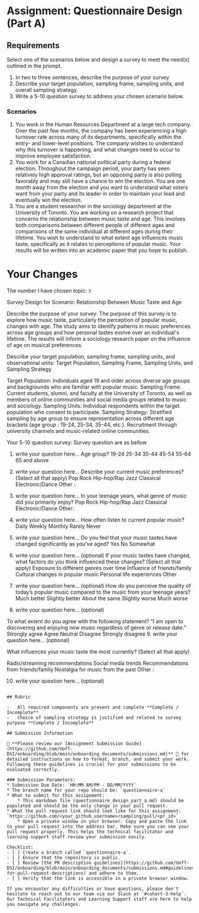 # Assignment: Questionnaire Design (Part A)

## Requirements
Select one of the scenarios below and design a survey to meet the need(s) outlined in the prompt.

1.	In two to three sentences, describe the purpose of your survey
2.	Describe your target population, sampling frame, sampling units, and overall sampling strategy.
3.	Write a 5-10 question survey to address your chosen scenario below.


### Scenarios

1.	You work in the Human Resources Department at a large tech company. Over the past few months, the company has been experiencing a high turnover rate across many of its departments, specifically within the entry- and lower-level positions. The company wishes to understand why this turnover is happening, and what changes need to occur to improve employee satisfaction.
2.	You work for a Canadian national political party during a federal election. Throughout the campaign period, your party has seen relatively high approval ratings, but an opposing party is also polling favorably and may still have a chance to win the election. You are one month away from the election and you want to understand what voters want from your party and its leader in order to maintain your lead and eventually win the election.
3.	You are a student researcher in the sociology department at the University of Toronto. You are working on a research project that concerns the relationship between music taste and age. This involves both comparisons between different people of different ages and comparisons of the same individual at different ages during their lifetime. You wish to understand to what extent age influences music taste, specifically as it relates to perceptions of popular music. Your results will be written into an academic paper that you hope to publish.



# Your Changes

The number I have  chosen topic: `3`

Survey Design for Scenario: Relationship Between Music Taste and Age

Describe the purpose of your survey:
The purpose of this survey  is to explore how music taste, 
particularly the perception of popular music, changes with age. The study aims to identify 
patterns in music preferences across age groups and how personal tastes evolve over an 
individual's lifetime. The results will inform a sociology research paper on the influence
of age on musical preferences.

Describe your target population, sampling frame, sampling units, and observational units:
Target Population, Sampling Frame, Sampling Units, and Sampling Strategy

Target Population: Individuals aged 19 and older across diverse age groups and backgrounds who are familiar with popular music.
Sampling Frame: Current students, alumni, and faculty at the University of Toronto, as well as members of online communities and social media groups related to music and sociology.
Sampling Units: Individual respondents within the target population who consent to participate.
Sampling Strategy: Stratified sampling by age group to ensure representation across different age brackets (age group : 19-24, 25-34, 35-44, etc.). Recruitment through university channels and music-related online communities.

Your 5-10 question survey: 
Survey question are as bellow 

1. write your question here...
Age group?
19-24
25-34
35-44
45-54
55-64
65 and above
2. write your question here...
Describe your current music preferences? (Select all that apply)
Pop
Rock
Hip-hop/Rap
Jazz
Classical
Electronic/Dance
Other : 
3. write your question here...
In your teenage years, what genre of music did you primarily enjoy?
Pop
Rock
Hip-hop/Rap
Jazz
Classical
Electronic/Dance
Other:
4. write your question here...
How often listen to current popular music?
Daily
Weekly
Monthly
Rarely
Never
5. write your question here...
Do you feel that your music tastes have changed significantly as you've aged?
Yes
No
Somewhat

6. write your question here... (optional)
If your music tastes have changed, what factors do you think influenced these changes? (Select all that apply)
Exposure to different genres over time
Influence of friends/family
Cultural changes in popular music
Personal life experiences
Other 

7. write your question here... (optional)
How do you perceive the quality of today’s popular music compared to the music from your teenage years?
Much better
Slightly better
About the same
Slightly worse
Much worse


8. write your question here... (optional)

To what extent do you agree with the following statement? “I am open to discovering and enjoying new music regardless of genre or release date.”
Strongly agree
Agree
Neutral
Disagree
Strongly disagree
9. write your question here... (optional)

What influences your music taste the most currently? (Select all that apply)

Radio/streaming recommendations
Social media trends
Recommendations from friends/family
Nostalgia for music from the past
Other :

10. write your question here... (optional)
```

## Rubric

-	All required components are present and complete **Complete / Incomplete**
-	Choice of sampling strategy is justified and related to survey purpose **Complete / Incomplete**

## Submission Information

🚨 **Please review our [Assignment Submission Guide](https://github.com/UofT-DSI/onboarding/blob/main/onboarding_documents/submissions.md)** 🚨 for detailed instructions on how to format, branch, and submit your work. Following these guidelines is crucial for your submissions to be evaluated correctly.

### Submission Parameters:
* Submission Due Date: `HH:MM AM/PM - DD/MM/YYYY`
* The branch name for your repo should be: `questionnaire-a`
* What to submit for this assignment:
    * This markdown file (questionnaire_design_part_a.md) should be populated and should be the only change in your pull request.
* What the pull request link should look like for this assignment: `https://github.com/<your_github_username>/sampling/pull/<pr_id>`
    * Open a private window in your browser. Copy and paste the link to your pull request into the address bar. Make sure you can see your pull request properly. This helps the technical facilitator and learning support staff review your submission easily.

Checklist:
- [ ] Create a branch called `questionnaire-a`.
- [ ] Ensure that the repository is public.
- [ ] Review [the PR description guidelines](https://github.com/UofT-DSI/onboarding/blob/main/onboarding_documents/submissions.md#guidelines-for-pull-request-descriptions) and adhere to them.
- [ ] Verify that the link is accessible in a private browser window.

If you encounter any difficulties or have questions, please don't hesitate to reach out to our team via our Slack at `#cohort-3-help`. Our Technical Facilitators and Learning Support staff are here to help you navigate any challenges.
